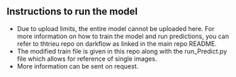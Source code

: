 ## Instructions to run the model

- Due to upload limits, the entire model cannot be uploaded here. For more information on how to train the model and run predictions, you can refer to thtrieu repo on darkflow as
linked in the main repo README. 
- The modified train file is given in this repo along with the run_Predict.py file which allows for reference of single images. 
- More information can be sent on request. 

